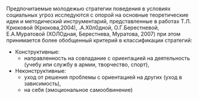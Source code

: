 Предпочитаемые молодежью стратегии поведения в условиях социальных угроз исследуются с опорой на основные теоретические идеи и методический инструментарий, представленные в работах Т.Л. Крюковой (Крюкова,2004), .А.Х0л0дной, О.Г.Берестневой, Е.А.Муратовой (ХОЛОдная, Берестнева, Муратова, 2007) при этом принимается более обобщенный критерий в классификации стратегий:
- Конструктивные:
	- направленность на совладание с ориентацией на деятельность (учебу или службу в армии, творчество, спорт),
- Неконструктивные:
	- уход от решения проблемы с ориентацией на других (уход в зависимость), 
	- на себя (эмоциональное самообвинение)